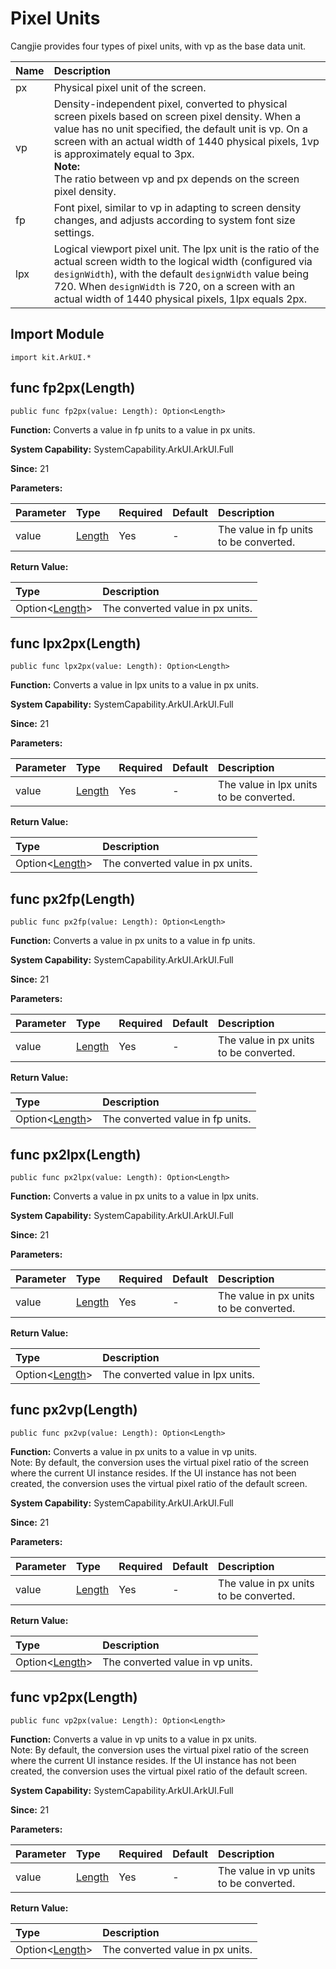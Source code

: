 # Pixel Units

Cangjie provides four types of pixel units, with vp as the base data unit.

| Name | Description |
|:---|:---|
| px | Physical pixel unit of the screen. |
| vp | Density-independent pixel, converted to physical screen pixels based on screen pixel density. When a value has no unit specified, the default unit is vp. On a screen with an actual width of 1440 physical pixels, 1vp is approximately equal to 3px.<br/>**Note:** <br/> The ratio between vp and px depends on the screen pixel density. |
| fp | Font pixel, similar to vp in adapting to screen density changes, and adjusts according to system font size settings. |
| lpx | Logical viewport pixel unit. The lpx unit is the ratio of the actual screen width to the logical width (configured via `designWidth`), with the default `designWidth` value being 720. When `designWidth` is 720, on a screen with an actual width of 1440 physical pixels, 1lpx equals 2px. |

## Import Module

```cangjie
import kit.ArkUI.*
```

## func fp2px(Length)

```cangjie
public func fp2px(value: Length): Option<Length>
```

**Function:** Converts a value in fp units to a value in px units.

**System Capability:** SystemCapability.ArkUI.ArkUI.Full

**Since:** 21

**Parameters:**

| Parameter | Type | Required | Default | Description |
|:---|:---|:---|:---|:---|
| value | [Length](../apis/BasicServicesKit/cj-apis-base.md#interface-length) | Yes | - | The value in fp units to be converted. |

**Return Value:**

| Type | Description |
|:----|:----|
| Option\<[Length](../apis/BasicServicesKit/cj-apis-base.md#interface-length)> | The converted value in px units. |

## func lpx2px(Length)

```cangjie
public func lpx2px(value: Length): Option<Length>
```

**Function:** Converts a value in lpx units to a value in px units.

**System Capability:** SystemCapability.ArkUI.ArkUI.Full

**Since:** 21

**Parameters:**

| Parameter | Type | Required | Default | Description |
|:---|:---|:---|:---|:---|
| value | [Length](../apis/BasicServicesKit/cj-apis-base.md#interface-length) | Yes | - | The value in lpx units to be converted. |

**Return Value:**

| Type | Description |
|:----|:----|
| Option\<[Length](../apis/BasicServicesKit/cj-apis-base.md#interface-length)> | The converted value in px units. |

## func px2fp(Length)

```cangjie
public func px2fp(value: Length): Option<Length>
```

**Function:** Converts a value in px units to a value in fp units.

**System Capability:** SystemCapability.ArkUI.ArkUI.Full

**Since:** 21

**Parameters:**

| Parameter | Type | Required | Default | Description |
|:---|:---|:---|:---|:---|
| value | [Length](../apis/BasicServicesKit/cj-apis-base.md#interface-length) | Yes | - | The value in px units to be converted. |

**Return Value:**

| Type | Description |
|:----|:----|
| Option\<[Length](../apis/BasicServicesKit/cj-apis-base.md#interface-length)> | The converted value in fp units. |

## func px2lpx(Length)

```cangjie
public func px2lpx(value: Length): Option<Length>
```

**Function:** Converts a value in px units to a value in lpx units.

**System Capability:** SystemCapability.ArkUI.ArkUI.Full

**Since:** 21

**Parameters:**

| Parameter | Type | Required | Default | Description |
|:---|:---|:---|:---|:---|
| value | [Length](../apis/BasicServicesKit/cj-apis-base.md#interface-length) | Yes | - | The value in px units to be converted. |

**Return Value:**

| Type | Description |
|:----|:----|
| Option\<[Length](../apis/BasicServicesKit/cj-apis-base.md#interface-length)> | The converted value in lpx units. |

## func px2vp(Length)

```cangjie
public func px2vp(value: Length): Option<Length>
```

**Function:** Converts a value in px units to a value in vp units.<br>Note: By default, the conversion uses the virtual pixel ratio of the screen where the current UI instance resides. If the UI instance has not been created, the conversion uses the virtual pixel ratio of the default screen.

**System Capability:** SystemCapability.ArkUI.ArkUI.Full

**Since:** 21

**Parameters:**

| Parameter | Type | Required | Default | Description |
|:---|:---|:---|:---|:---|
| value | [Length](../apis/BasicServicesKit/cj-apis-base.md#interface-length) | Yes | - | The value in px units to be converted. |

**Return Value:**

| Type | Description |
|:----|:----|
| Option\<[Length](../apis/BasicServicesKit/cj-apis-base.md#interface-length)> | The converted value in vp units. |

## func vp2px(Length)

```cangjie
public func vp2px(value: Length): Option<Length>
```

**Function:** Converts a value in vp units to a value in px units.<br>Note: By default, the conversion uses the virtual pixel ratio of the screen where the current UI instance resides. If the UI instance has not been created, the conversion uses the virtual pixel ratio of the default screen.

**System Capability:** SystemCapability.ArkUI.ArkUI.Full

**Since:** 21

**Parameters:**

| Parameter | Type | Required | Default | Description |
|:---|:---|:---|:---|:---|
| value | [Length](../apis/BasicServicesKit/cj-apis-base.md#interface-length) | Yes | - | The value in vp units to be converted. |

**Return Value:**

| Type | Description |
|:----|:----|
| Option\<[Length](../apis/BasicServicesKit/cj-apis-base.md#interface-length)> | The converted value in px units. |